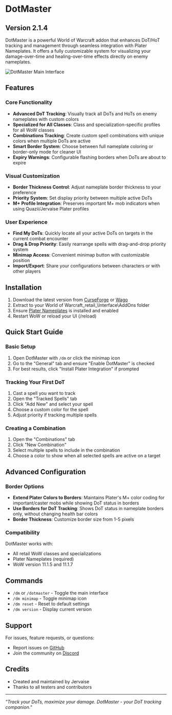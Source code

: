 # DotMaster

## Version 2.1.4

DotMaster is a powerful World of Warcraft addon that enhances DoT/HoT tracking and management through seamless integration with Plater Nameplates. It offers a fully customizable system for visualizing your damage-over-time and healing-over-time effects directly on enemy nameplates.

![DotMaster Main Interface](Media/dotmaster-main-icon.tga)

## Features

### Core Functionality
- **Advanced DoT Tracking**: Visually track all DoTs and HoTs on enemy nameplates with custom colors
- **Specialized for All Classes**: Class and specialization-specific profiles for all WoW classes
- **Combinations Tracking**: Create custom spell combinations with unique colors when multiple DoTs are active
- **Smart Border System**: Choose between full nameplate coloring or border-only mode for cleaner UI
- **Expiry Warnings**: Configurable flashing borders when DoTs are about to expire

### Visual Customization
- **Border Thickness Control**: Adjust nameplate border thickness to your preference
- **Priority System**: Set display priority between multiple active DoTs
- **M+ Profile Integration**: Preserves important M+ mob indicators when using Quazii/Jervaise Plater profiles

### User Experience
- **Find My DoTs**: Quickly locate all your active DoTs on targets in the current combat encounter
- **Drag & Drop Priority**: Easily rearrange spells with drag-and-drop priority system
- **Minimap Access**: Convenient minimap button with customizable position
- **Import/Export**: Share your configurations between characters or with other players

## Installation

1. Download the latest version from [CurseForge](https://www.curseforge.com/wow/addons/dotmaster) or [Wago](https://addons.wago.io/addons/dotmaster)
2. Extract to your World of Warcraft\_retail_\Interface\AddOns folder
3. Ensure [Plater Nameplates](https://www.curseforge.com/wow/addons/plater-nameplates) is installed and enabled
4. Restart WoW or reload your UI (/reload)

## Quick Start Guide

### Basic Setup
1. Open DotMaster with `/dm` or click the minimap icon
2. Go to the "General" tab and ensure "Enable DotMaster" is checked
3. For best results, click "Install Plater Integration" if prompted

### Tracking Your First DoT
1. Cast a spell you want to track
2. Open the "Tracked Spells" tab
3. Click "Add New" and select your spell
4. Choose a custom color for the spell
5. Adjust priority if tracking multiple spells

### Creating a Combination
1. Open the "Combinations" tab
2. Click "New Combination"
3. Select multiple spells to include in the combination
4. Choose a color to show when all selected spells are active on a target

## Advanced Configuration

### Border Options
- **Extend Plater Colors to Borders**: Maintains Plater's M+ color coding for important/caster mobs while showing DoT status in borders
- **Use Borders for DoT Tracking**: Shows DoT status in nameplate borders only, without changing health bar colors
- **Border Thickness**: Customize border size from 1-5 pixels

### Compatibility
DotMaster works with:
- All retail WoW classes and specializations
- Plater Nameplates (required)
- WoW version 11.1.5 and 11.1.7

## Commands

- `/dm` or `/dotmaster` - Toggle the main interface
- `/dm minimap` - Toggle minimap icon
- `/dm reset` - Reset to default settings
- `/dm version` - Display current version

## Support

For issues, feature requests, or questions:
- Report issues on [GitHub](https://github.com/jervaise/DotMaster/issues)
- Join the community on [Discord](https://discord.gg/yourserver)

## Credits

- Created and maintained by Jervaise
- Thanks to all testers and contributors

---

*"Track your DoTs, maximize your damage. DotMaster - your DoT tracking companion."* 